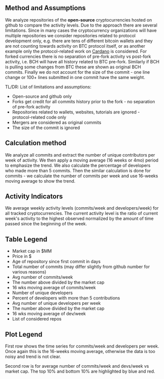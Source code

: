 ## Method and Assumptions

We analyze repositories of the **open-source** cryptocurrencies hosted on github to compare the activity levels. Due to the approach there are several limitations. Since in many cases the cryptocurrency organizations will have multiple repositories we consider repositories related to protocol development only, e.g. there are tens of different bitcoin wallets and they are not counting towards activity on BTC protocol itself, or as another example only the protocol-related work on [Cardano](https://github.com/input-output-hk) is considered. For forked currencies there is no separation of pre-fork activity vs post-fork activity, i.e. BCH will have all history related to BTC pre-fork. Similarly if BCH is pulling some changes from BTC these are shown as original BCH commits. Finally we do not account for the size of the commit - one line change or 100+ lines submitted in one commit have the same weight.

TL/DR: List of limitations and assumptions:
- Open-source and github only
- Forks get credit for all commits history prior to the fork - no separation of pre-fork activity
- Repositories related to wallets, websites, tutorials are ignored - protocol-related code only
- Mergers are considered as original commits
- The size of the commit is ignored


## Calculation method

We analyze all commits and extract the number of unique contributors per week of activity. We then apply a moving average (16 weeks or 4mo) period to emphasize the trend. We also calculate the percentage of developers who made more than 5 commits. Then the similar calculation is done for commits - we calculate the number of commits per week and use 16-weeks moving average to show the trend.

## Activity Indicators

We average weekly activity levels (commits/week and developers/week) for all tracked cryptocurrencies. The current activity level is the ratio of current week's activity to the highest observed normalized by the amount of time passed since the beginning of the week.

## Table Legend

* Market cap in $MM
* Price in $
* Age of repository since first commit in days
* Total number of commits (may differ slightly from github number for various reasons)
* Avg number of commits/week
* The number above divided by the market cap
* 16 wks moving average of commits/week
* Number of unique developers
* Percent of developers with more than 5 contributions
* Avg number of unique developers per week
* The number above divided by the market cap
* 16 wks moving average of dev/week
* List of considered repos

## Plot Legend

First row shows the time series for commits/week and developers per week. Once again this is the 16-weeks moving average, otherwise the data is too noisy and trend is not clear.

Second row is for average number of commits/week and devs/week vs market cap. The top 10% and bottom 10% are highlighted by blue and red.
